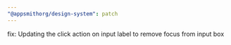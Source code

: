 ```yaml
---
"@appsmithorg/design-system": patch
---
```


fix: Updating the click action on input label to remove focus from input box
